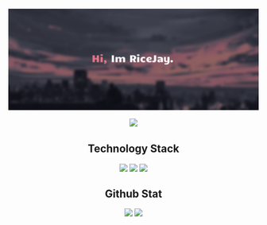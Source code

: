 <p align="center">
 
</p>

<img src="https://github.com/ricejay/ricejay/blob/main/src/images/ricejay.png?raw=true">

<p align="center">
  <img src="https://komarev.com/ghpvc/?username=ricejay&color=e97489&style=for-the-badge">
</p>

<h2 align="center">Technology Stack</h2>
<p align="center">
  <img src="https://img.shields.io/badge/-JavaScript-black?style=flat-square&logo=javascript"/>
  <img src="https://img.shields.io/badge/-Python-black?style=flat-square&logo=python"/>
  <img src="https://img.shields.io/badge/-Lua-black?style=flat-square&logo=lua"/>
</p>

<h2 align="center">Github Stat</h2>
<p align = "center">
  <img  src = "https://github-readme-stats.vercel.app/api?username=ricejay&show_icons=true&theme=catppuccin_mocha&hide_border=true&line_height=27">
  <img src = "https://github-readme-stats.vercel.app/api/top-langs/?username=ricejay&hide=html,css,java,shaderlab,kotlin,hlsl&theme=catppuccin_mocha&hide_border=true">
</p>
